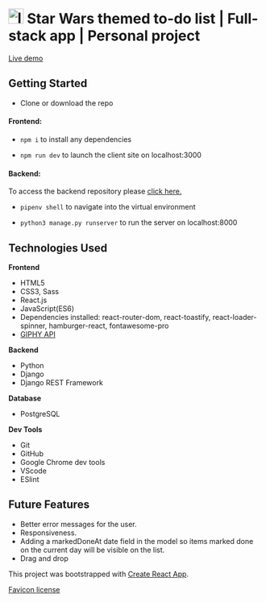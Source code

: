# <img src="public/favicon.ico" alt="logo" style="height:30px; width:30px"/> Star Wars themed to-do list | Full-stack app | Personal project

[Live demo](https://todo-app-sw.netlify.app)

## Getting Started 
- Clone or download the repo

#### Frontend:

- ```npm i``` to install any dependencies

- ```npm run dev``` to launch the client site on localhost:3000


#### Backend: 
To access the backend repository please [click here.](https://github.com/alaraayan/todo-backend)

- ```pipenv shell``` to navigate into the virtual environment

- ```python3 manage.py runserver``` to run the server on localhost:8000

## Technologies Used

**Frontend**

- HTML5
- CSS3, Sass 
- React.js
- JavaScript(ES6)
- Dependencies installed: react-router-dom, react-toastify, react-loader-spinner, hamburger-react, fontawesome-pro
- [GIPHY API](https://developers.giphy.com/)

**Backend**

- Python
- Django
- Django REST Framework

**Database**

- PostgreSQL

**Dev Tools**

- Git
- GitHub
- Google Chrome dev tools
- VScode
- ESlint

## Future Features

- Better error messages for the user.
- Responsiveness.
- Adding a markedDoneAt date field in the model so items marked done on the current day will be visible on the list.
- Drag and drop



This project was bootstrapped with [Create React App](https://github.com/facebook/create-react-app).

[Favicon license](https://creativecommons.org/licenses/by/3.0/)
